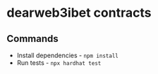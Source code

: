 # dearweb3ibet contracts

## Commands

- Install dependencies - `npm install`
- Run tests - `npx hardhat test`
